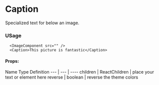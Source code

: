 # Caption

Specialized text for below an image.

### USage

      <ImageComponent src="" />
      <Caption>This picture is fantastic</Caption>


#### Props:

Name    Type  Definition
--- | --- | ----
children | ReactChildren | place your text or element here
reverse | boolean | reverse the theme colors

